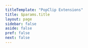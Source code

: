 ```yaml
---
titleTemplate: "PopClip Extensions"
title: $params.title
layout: page
sidebar: false
aside: false
pref: false
next: false
---
```

<script setup lang="ts">
import DirectoryPage from '/components/DirectoryPage.vue';
</script>

<DirectoryPage :params="$params"/>
